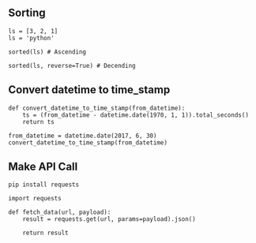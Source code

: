 ## Sorting

```
ls = [3, 2, 1]
ls = 'python'

sorted(ls) # Ascending

sorted(ls, reverse=True) # Decending

```

## Convert datetime to time_stamp

```
def convert_datetime_to_time_stamp(from_datetime):
    ts = (from_datetime - datetime.date(1970, 1, 1)).total_seconds() 
    return ts
```

```
from_datetime = datetime.date(2017, 6, 30)
convert_datetime_to_time_stamp(from_datetime)
```

## Make API Call
`pip install requests`

`import requests`

```
def fetch_data(url, payload):
    result = requests.get(url, params=payload).json()
    
    return result
```
